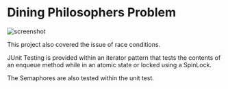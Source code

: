 # Dining Philosophers Problem 
![screenshot](https://travis-ci.org/mgoldsmith1/Dining-Philosophers-Problem.svg?branch=master)

This project also covered the issue of race conditions.

JUnit Testing is provided within an iterator pattern that tests the contents
of an enqueue method while in an atomic state or locked using a SpinLock. 

The Semaphores are also tested within the unit test.


